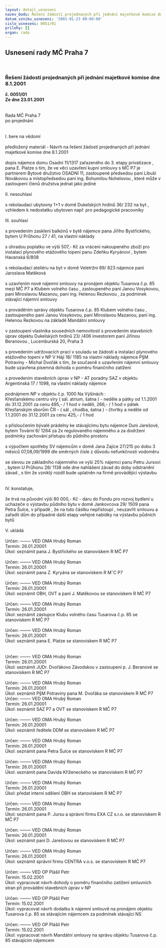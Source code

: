 ```yaml
---
layout: detail_usneseni
nazev_bodu: Řešení žádostí projednaných při jednání majetkové komise dne 8.1.2001
datum_vzniku_usneseni: '2001-01-23 00:00:00'
cislo_usneseni: 0051/01
prilohy: []
organ: rada
---
```

<div id="ucUsn_pList" class="usn">
	<span><h2>Usnesení rady MČ Praha 7 </h2>
<br></span><div class="standBody">
<span><h3>Řešení žádostí projednaných při jednání majetkové komise dne 8.1.2001</h3></span><div class="center">
		<strong>č. 0051/01</strong><br>
	</div>
<div class="center">
		<strong>Ze dne 23.01.2001</strong><br><br>
	</div>
<br>Rada MČ Praha 7<br>po projednání<br><br><br>I.	bere na vědomí<br><br> předložený materiál - Návrh na řešení žádostí projednaných při jednání majetkové komise dne 8.1.2001<br><br>dopis nájemce domu Osadní 11/1317 zařazeného do 3. etapy privatizace , pana E. Platze s tím, že ve věci uzavření kupní smlouvy s MČ P7 je partnerem Bytové družstvo OSADNÍ 11, zastoupené předsedou paní Libuší Novákovou a místopředsedou paní ing. Bohumilou Nohelovou , které může v zastoupení členů družstva jednat jako jediné <br><br>II.	nesouhlasí<br><br>s rekolaudací ubytovny 1+1 v domě Dukelských hrdinů 36/ 232 na byt , vzhledem k nedostatku ubytoven např. pro pedagogické pracovníky<br><br>III.	souhlasí <br><br>s provedením zasklení balkónů v bytě nájemce pana Jiřího Bystřického, bytem U Průhonu 27 / 41, na vlastní náklady<br><br>s úhradou poplatku  ve výši 507,- Kč za vrácení nakoupeného zboží pro instalaci plynového etážového topení panu Zdeňku Kyryánovi , bytem Havanská 6/808<br><br>s rekolaudací ateliéru na byt v domě Veletržní 69/ 823 nájemce paní Jaroslava Matěková<br><br>s uzavřením nové nájemní smlouvy na pronájem objektu Tusarova č.p. 85 mezi MČ P7 a Klubem volného času , zastoupeného paní Janou Vosykovou,  paní Miroslavou Mazanou, paní ing. Helenou Rezkovou , za podmínek stávající nájemní smlouvy <br> <br>s prováděním správy objektu Tusarova č.p. 85 Klubem volného času , zastoupeného paní Janou Vosykovou,  paní Miroslavou Mazanou, paní ing. Helenou Rezkovou na základě Mandátní smlouvy<br><br>v zastoupení vlastníka sousedních nemovitostí s provedením stavebních úprav objektu Dukelských hrdinů 23/ /406 investorem paní Jiřinou Beranovou , Lucemburská 20, Praha 3<br><br>s provedením udržovacích prací v souladu se žádostí a instalací plynového etážového topení v NP V Háji 18/ 1185  na vlastní náklady nájemce P§M Potraviny - Michal Dvořák s tím, že současně s uzavřením nájemní smlouvy bude uzavřena písemná dohoda o poměru finančního zatížení<br><br>s provedením stavebních úprav v NP - AT poradny SAZ v objektu Argentinská  17 / 1098,  na vlastní náklady nájemce<br><br>podnájmem NP v objektu č.p. 1000 Na Výšinách :<br>Křesťanskému centru víry ( sál. atrium, šatna )  - neděle a pátky  od 1.1.2001 do 31.12.2001 za cenu 495,- / 1 hod v neděli,  266,- / 1 hod v pátek<br>Křesťanským sborům ČR - ( sál , chodba, šatna ) - čtvrtky a neděle od 1.1.2001 do 31.12.2001 za cenu 425,- / 1 hod <br><br>s přisloučením bývalé prádelny ke stávajícímu bytu nájemce Duni Jarešové, bytem Tovární 6/ 1264 za 2x regulovaného nájemného a za dodržení podmínky zachování přístupu do půdního prostoru<br><br>s výpočtem spotřeby SV nájemcům v domě Jana Zajíce 27/215 po dobu 3 měsíců 07,08,09/1999 dle směrných čísle z důvodu nefunkčnosti vodoměru<br><br>se slevou ze základního nájemného ve výši 25% nájemci panu Petru Jursovi , bytem U Průhonu 28/ 1138 ode dne nahlášení závad do doby odstranění závad , s tím že vzniklý rozdíl bude uplatněn na firmě provádějící výstavbu <br><br><br>IV.	konstatuje,<br><br>že trvá na původní výši 80 000,- Kč - daru do Fondu pro rozvoj bydlení u uchazeče o výstavbu půdního bytu v domě Jankovcova 29/ 1509  pana Petra Šulce, v případě , že na tuto částku nepřistoupí , neuzavřít smlouvu a  zařadit dům do případné další etapy veřejné nabídky na výstavbu půdních bytů <br><br>V.	ukládá <br><br> Určen:	–––––	VED OMA Hrubý Roman<br>Termín: 26.01.20001<br>Úkol:	seznámit pana J. Bystřického se stanoviskem R MČ P7<br> <br> Určen:	–––––	VED OMA Hrubý Roman<br>Termín: 26.01.20001<br>Úkol:	seznámit pana Z. Kyryána se stanoviskem R MˇC P7<br> <br> Určen:	–––––	VED OMA Hrubý Roman<br>Termín: 26.01.20001<br>Úkol:	seznámit OBH, OVT  a paní J. Matěkovou se stanoviskem R MČ P7<br> <br> Určen:	–––––	VED OMA Hrubý Roman<br>Termín: 26.01.20001<br>Úkol:	seznámit zástupce Klubu volného času Tusarova č.p. 85 se stanoviskem R MČ P7<br> <br> Určen:	–––––	VED OMA Hrubý Roman<br>Termín: 26.01.20001<br>Úkol:	seznámit pana E. Platze se stanoviskem R MČ P7<br> <br><br> Určen:	–––––	VED OMA Hrubý Roman<br>Termín: 26.01.20001<br>Úkol:	seznámit JUDr. Dvořákovo Závodskou v zastoupení p. J. Beranové se stanoviskem R MČ P7<br> <br> Určen:	–––––	VED OMA Hrubý Roman<br>Termín: 26.01.20001<br>Úkol:	seznámit P§M Potraviny pana M. Dvořáka se stanoviskem R MČ P7<br>  Určen:	–––––	VED OMA Hrubý Roman<br>Termín: 26.01.20001<br>Úkol:	seznámit SAZ P7 a OVT se stanoviskem R MČ P7<br> <br> Určen:	–––––	VED OMA Hrubý Roman<br>Termín: 26.01.20001<br>Úkol:	seznámit ředitele DDM se stanoviskem R MČ P7<br> <br> Určen:	–––––	VED OMA Hrubý Roman<br>Termín: 26.01.20001<br>Úkol:	seznámit pana Petra Šulce se stanoviskem R MČ P7<br> <br> Určen:	–––––	VED OMA Hrubý Roman<br>Termín: 26.01.20001<br>Úkol:	seznámit pana Davida Kříženeckého se stanoviskem R MČ P7<br> <br> Určen:	–––––	VED OMA Hrubý Roman<br>Termín: 26.01.20001<br>Úkol:	předat interní sdělení OBH se stanoviskem R MČ P7 <br> <br> Určen:	–––––	VED OMA Hrubý Roman<br>Termín: 26.01.20001<br>Úkol:	seznámit pana P. Jursu a správní firmu EXA CZ s.r.o. se stanoviskem R MČ P7<br> <br> Určen:	–––––	VED OMA Hrubý Roman<br>Termín: 26.01.20001<br>Úkol:	seznámit paní D. Jarešovou se stanoviskem R MČ P7<br> <br> Určen:	–––––	VED OMA Hrubý Roman<br>Termín: 26.01.20001<br>Úkol:	seznámit správní firmu CENTRA v.o.s. se stanoviskem R MČ P7<br> <br> Určen:	–––––	VED OP Plášil Petr<br>Termín: 15.02.2001<br>Úkol:	vypracovat návrh dohody o poměru finančního zatížení smluvních stran při provádění stavebních úprav v NP<br> <br> Určen:	–––––	VED OP Plášil Petr<br>Termín: 15.02.2001<br>Úkol:	vypracovat návrh dodatku k nájemní smlouvě na pronájem objektu Tusarova č.p. 85 se stávajícím nájemcem za podmínek stávající NS<br> <br> Určen:	–––––	VED OP Plášil Petr<br>Termín: 15.02.2001<br>Úkol:	vypracovat návrh Mandátní smlouvy na správu objektu Tusarova  č.p. 85 stávajícím nájemcem<br> <br><br> <br>
</div>
</div>